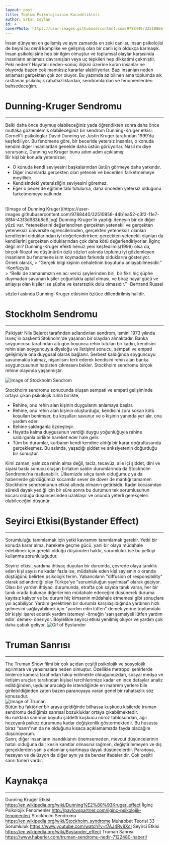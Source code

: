 ```yaml
---
layout: post
title: Toplum Psikolojisinin Karadelikleri
author: Erkan Ceylan
id: 4
coverPhoto: https://user-images.githubusercontent.com/9788440/32510866-4b534bd0-c3f2-11e7-81d3-4e2fd16acfc5.jpg
---
```

İnsan dünyanın en gelişmiş ve aynı zamanda en zeki canlısı. İnsan psikolojisi de beyni bu denli komplike ve gelişmiş olan bir canlı 
için oldukça karmaşık. İnsan psikolojisine hep bir ilgim olmuştur ve toplumsal olaylar karşısında insanların anlamsız davranışları 
veya uç tepkileri hep dikkatimi çekmiştir. Peki neden? Hayatını neden-sonuç ilişkisi üzerine kuran insanlar ne oluyorda bazen 
çok mantıksız kararlar alabiliyorlar. Bazı insanları neden anlaması gerçekten çok zor oluyor. Bu yazımda az bilinen ama toplumda 
sık rastlanan psikolojik rahatsızlıklardan, sendromlardan ve fenomenlerden bahsedeceğim.

# Dunning-Kruger Sendromu
-----
Belki daha önce duymuş olabileceğiniz yada öğrendikten sonra daha önce mutlaka gözlemlemiş olabileceğiniz bir sendrom Dunning-Kruger 
etkisi. Cornell’li psikologlar David Dunning ve Justin Kruger tarafından 1999’da keşfediliyor. Bu fenomene göre, bir beceride yetersiz 
insanlar, o konuda kendini diğer insanlardan genelde daha üstün görüyorlar. Nasıl mı diye sorarsanız, Dunning ve Kruger bunu adım adım 
açıklamış:
<br/>
Bir kişi bir konuda yetersizse;
*	O konuda kendi seviyesini başkalarından üstün görmeye daha yatkındır.
*	Diğer insanlarda gerçekten olan yetenek ve becerileri farketmemeye meyillidir.
*	Kendisindeki yetersizliğin seviyesini göremez.
*	Eğer o beceride eğitime tabi tutulursa, daha önceden yetersiz olduğunu farketmemeye yatkındır.
<br/>
![Image of Dunning Kruger](https://user-images.githubusercontent.com/9788440/32510858-44b1ea52-c3f2-11e7-88f4-43f3d983b8c6.jpg)
Dunning-Kruger’in yaptığı deneyin bir de diğer yüzü var. Yeteneklerini değerlendiren gerçekten yetenekli ve gerçekten yeteneksiz 
üniversite öğrencilerinden, gerçekten yeteneksiz olanları kendilerini olduklarından iyi değerlendirirken; gerçekten yetenekli olanları 
da kendilerini gerçekten olduklarından çok daha kötü değerlendiriyorlar. İlginç değil mi? Dunning-Kruger efekti henüz yeni 
keşfedilmiş(1999) olsa da, birçok filozof ve düşünürün özlü sözleri aslında toplumu iyi gözlemleyen insanların bu fenomene 
isim koymadan farkında olduklarını gösteriyor. 
<br/>
Örnek olarak, 
> “Gerçek bilgi kişinin cehaletinin boyutunu anlayabilmesidir.” -Konfüçyüs
<br/>
> “Belki de zamanımızın en acı verici şeylerinden biri, bir fikri hiç şüphe duymadan savunan kişiler çoğunlukla aptal olması, ve biraz hayal gücü ve anlayışı olan kişiler ise şüphe ve kararsızlık dolu olmasıdır.”  -Bertrand Russel

sözleri aslında Dunning-Kruger etkisinin özlüce dillendirilmiş halidir.

# Stockholm Sendromu
-----
Psikiyatr Nils Bejerot tarafından adlandırılan sendrom, ismini 1973 yılında İsveç'in başkenti Stokholm'de yaşanan bir olaydan almaktadır. Banka soyguncusu tarafından altı gün boyunca rehin tutulan bir kadın, kendisini rehin alan soyguncuyla diyaloğu ve iletişimi sonucu, sempati ve empati gelişimiyle ona duygusal olarak bağlanır. Serbest kaldığında soyguncuyu savunmakla kalmaz, nişanlısını terk ederek kendisini rehin alan banka soyguncusunun hapisten çıkmasını bekler.
Stockholm sendromu birçok rehine olayında yaşanmıştır.

![Image of Stockholm Sendrom](https://user-images.githubusercontent.com/9788440/32512533-91907262-c3f7-11e7-8e90-d98179838fbc.jpg)

Stockholm sendromu sonucunda oluşan sempati ve empati gelişiminde ortaya çıkan psikolojik ruhla birlikte,
*	Rehine, onu rehin alan kişinin duygularını anlamaya başlar.
*	Rehine, onu rehin alan kişinin oluşturduğu, kendisini zora sokan kötü koşulları benimser, bu koşulları savunur ve o kişinin yanında yer alır, ona yardım eder.
*	Rehine saldırganla özdeşleşir.
*	Hayatta kalma duygusunun verdiği duygu yoğunluğuyla rehine saldırganla birlikte hareket eder hale gelir.
*	Tüm bu durumlar, kurbanın kendi kendine aldığı bir karar doğrultusunda gerçekleşmez. Bu aslında, yaşadığı şiddet ve anksiyetenin doğurduğu bir sonuçtur. 

Kimi zaman, yalnızca rehin alma değil, taciz, tecavüz, aile içi şiddet, dini ve siyasi baskı sonucu oluşan birtakım saldırı durumlarında da Stockholm Sendromu'na rastlanabilir. Ülkemizde sıkça tanık olduğumuz ya da haberlerde gördüğümüz kocamdır sever de döver de mantığı tamamen Stockholm sendromunun etkisi altında olmanın getirisidir. Kadın kocasından sürekli dayak yediği için bir süre sonra bu durumun tek sorumlusunun kocası olduğu düşüncesinden uzaklaşır ve onunda yeterli gerekçeleri olabileceğini düşünür.

# Seyirci Etkisi(Bystander Effect)
-----
Sorumluluğu tanımlamak için yetki kavramını tanımlamak gerekir. Yetki bir konuda karar alma, harekete geçme gücü, yani bir olaya müdahale edebilmek için gerekli olduğu düşünülen haktır, sorumluluk ise bu yetkiyi kullanma zorunluluğudur.

Seyirci etkisi, yardıma ihtiyaç duyulan bir durumda, çevrede olaya tanıklık eden kişi sayısı ne kadar fazla ise, müdahale eden kişi sayısının o oranda düştüğünü belirten psikolojik terim. Yabancıların "diffusion of responsibility" olarak adlandırdığı olay Türkçe'ye "sorumluluğun yayılması" olarak geçiyor. 
Olası bir yardım ihtiyacı durumunda, etrafta çok sayıda tanık varsa, her bir tanık orada bulunan diğerlerinin müdahale edeceğini düşünerek duruma kayıtsız kalıyor ve bu durum hiç kimsenin müdahale etmemesi gibi sonuçlara yol açabiliyor. Yardım gerektiren bir durumla karşılaşıldığında yardımın hızlı gelmesini sağlayabilmek için "yardım edin lütfen" demek yerine toplumdaki bir kişiyi işaret ederek yardım istemeyi -örneğin 'sarı şemsiyeli lütfen yardım edin' demek- öneriyor. Böylelikle seyirci etkisi yenilmiş oluyor ve yardım çok daha çabuk geliyor.
![Gif of Bystander](https://user-images.githubusercontent.com/9788440/32509774-a2f6cd8e-c3ee-11e7-954e-ca68908e4e3c.gif)

# Truman Sanrısı
-----
The Truman Show filmi bir çok açıdan çeşitli psikolojik ve sosyolojik açılımlara ve yansımalara neden olmuştur. 
Özellikle metropol şehirlerde binlerce kamera tarafından takip edilmekte olduğumuzdan, sosyal medya ve iletişim araçları 
tarafından kişisel tercihlerimize kadar en ince detaylar analiz edildiğinden, uydular aracılığı ile istendiğinde en mahrem 
yerlere bile girilebildiğinden zaten bazen paranoyaya varan genel bir rahatsızlık söz konusudur.
<br/>
![Image of Truman](https://user-images.githubusercontent.com/9788440/32518778-ed2c5506-c40a-11e7-897a-f19654ab065b.jpg)
<br/>
Bütün bu faktörler bir araya geldiğinde bilhassa kuşkucu kişilerde truman sendromu dediğimiz sanrısal bozukluklar ortaya çıkabilmektedir. 
<br/>
Bu noktada sanrının boyutu şiddetli kuşkucu nöroz tablosundan, ağır hezeyanlı psikoz durumuna kadar değişkenlik göstermektedir. Bu hususta biraz ‘’sanrı’’nın da ne olduğunu kısaca açıklamamızda fayda olacağını düşünüyorum.
<br/>
Sanrı; diğer insanların inandıklarını önemsemeden, mevcut düşüncelerinin hatalı olduğuna dair kesin kanıtlar olmasına rağmen, değiştirilemeyen ve dış gerçeklerden yanlış anlamlar çıkartmaya dayalı düşüncelerdir. Paranoya, hezeyan ve delüzyon da diğer aynı ya da benzer ifadeleridir. Çok çeşitli sanrı türleri vardır.

# Kaynakça
-----
Dunning Kruger Etkisi https://en.wikipedia.org/wiki/Dunning%E2%80%93Kruger_effect
İlginç Psikolojik Fenomenler http://pavlovspartner.com/ilginc-psikolojik-fenomenler/
Stockholm Sendromu https://en.wikipedia.org/wiki/Stockholm_syndrome
Muhabbet Teorisi 33 – Sorumluluk https://www.youtube.com/watch?v=t7AJ4Rv8XcI
Seyirci Etkisi https://en.wikipedia.org/wiki/Bystander_effect
Truman Sanrısı https://www.haberler.com/truman-sendromu-nedir-7122480-haberi/

